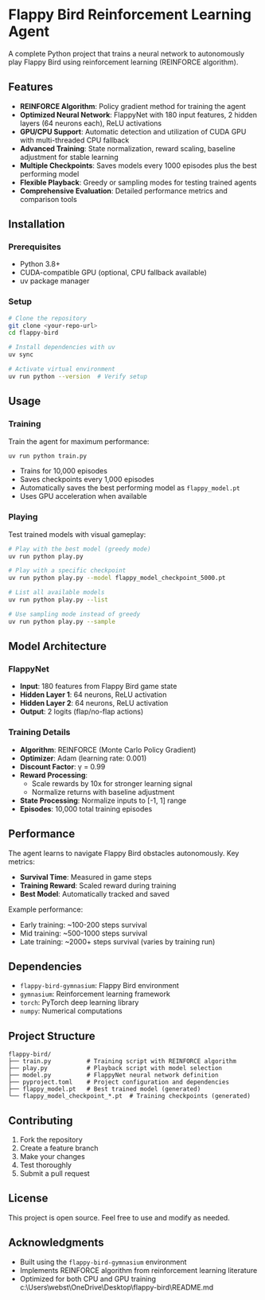 # Flappy Bird Reinforcement Learning Agent

A complete Python project that trains a neural network to autonomously play Flappy Bird using reinforcement learning (REINFORCE algorithm).

## Features

- **REINFORCE Algorithm**: Policy gradient method for training the agent
- **Optimized Neural Network**: FlappyNet with 180 input features, 2 hidden layers (64 neurons each), ReLU activations
- **GPU/CPU Support**: Automatic detection and utilization of CUDA GPU with multi-threaded CPU fallback
- **Advanced Training**: State normalization, reward scaling, baseline adjustment for stable learning
- **Multiple Checkpoints**: Saves models every 1000 episodes plus the best performing model
- **Flexible Playback**: Greedy or sampling modes for testing trained agents
- **Comprehensive Evaluation**: Detailed performance metrics and comparison tools

## Installation

### Prerequisites
- Python 3.8+
- CUDA-compatible GPU (optional, CPU fallback available)
- uv package manager

### Setup
```bash
# Clone the repository
git clone <your-repo-url>
cd flappy-bird

# Install dependencies with uv
uv sync

# Activate virtual environment
uv run python --version  # Verify setup
```

## Usage

### Training
Train the agent for maximum performance:
```bash
uv run python train.py
```
- Trains for 10,000 episodes
- Saves checkpoints every 1,000 episodes
- Automatically saves the best performing model as `flappy_model.pt`
- Uses GPU acceleration when available

### Playing
Test trained models with visual gameplay:

```bash
# Play with the best model (greedy mode)
uv run python play.py

# Play with a specific checkpoint
uv run python play.py --model flappy_model_checkpoint_5000.pt

# List all available models
uv run python play.py --list

# Use sampling mode instead of greedy
uv run python play.py --sample
```

## Model Architecture

### FlappyNet
- **Input**: 180 features from Flappy Bird game state
- **Hidden Layer 1**: 64 neurons, ReLU activation
- **Hidden Layer 2**: 64 neurons, ReLU activation
- **Output**: 2 logits (flap/no-flap actions)

### Training Details
- **Algorithm**: REINFORCE (Monte Carlo Policy Gradient)
- **Optimizer**: Adam (learning rate: 0.001)
- **Discount Factor**: γ = 0.99
- **Reward Processing**:
  - Scale rewards by 10x for stronger learning signal
  - Normalize returns with baseline adjustment
- **State Processing**: Normalize inputs to [-1, 1] range
- **Episodes**: 10,000 total training episodes

## Performance

The agent learns to navigate Flappy Bird obstacles autonomously. Key metrics:
- **Survival Time**: Measured in game steps
- **Training Reward**: Scaled reward during training
- **Best Model**: Automatically tracked and saved

Example performance:
- Early training: ~100-200 steps survival
- Mid training: ~500-1000 steps survival
- Late training: ~2000+ steps survival (varies by training run)

## Dependencies

- `flappy-bird-gymnasium`: Flappy Bird environment
- `gymnasium`: Reinforcement learning framework
- `torch`: PyTorch deep learning library
- `numpy`: Numerical computations

## Project Structure

```
flappy-bird/
├── train.py          # Training script with REINFORCE algorithm
├── play.py           # Playback script with model selection
├── model.py          # FlappyNet neural network definition
├── pyproject.toml    # Project configuration and dependencies
├── flappy_model.pt   # Best trained model (generated)
└── flappy_model_checkpoint_*.pt  # Training checkpoints (generated)
```

## Contributing

1. Fork the repository
2. Create a feature branch
3. Make your changes
4. Test thoroughly
5. Submit a pull request

## License

This project is open source. Feel free to use and modify as needed.

## Acknowledgments

- Built using the `flappy-bird-gymnasium` environment
- Implements REINFORCE algorithm from reinforcement learning literature
- Optimized for both CPU and GPU training</content>
<parameter name="filePath">c:\Users\webst\OneDrive\Desktop\flappy-bird\README.md
